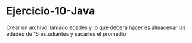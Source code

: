 # Ejercicio-10-Java
Crear un archivo llamado edades  y lo que deberá hacer es almacenar las edades de 15 estudiantes y sacarles el promedio 
